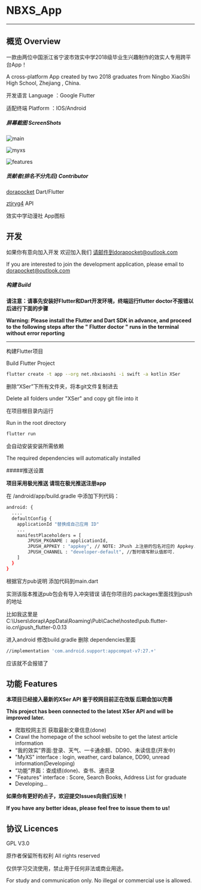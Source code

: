 # NBXS_App

------

## 概览 Overview

一款由两位中国浙江省宁波市效实中学2018级毕业生兴趣制作的效实人专用跨平台App！

A cross-platform App created by two 2018 graduates from Ningbo XiaoShi High School, Zhejiang , China.

开发语言 Language ：Google Flutter

适配终端 Platform ：IOS/Android

##### 屏幕截图 ScreenShots

![main](main.jpg)

![myxs](myxs.jpg)

![features](features.jpg)

##### 贡献者(排名不分先后) Contributor

[dorapocket](https://github.com/dorapocket)  Dart/Flutter

[ztjryg4](https://github.com/ztjryg4)  API

效实中学动漫社  App图标

## 开发

如果你有意向加入开发 欢迎加入我们 请邮件到dorapocket@outlook.com

If you are interested to join the development application, please email to dorapocket@outlook.com

##### 构建 Build

**请注意：请事先安装好Flutter和Dart开发环境，终端运行flutter doctor不报错以后进行下面的步骤**

**Warning: Please install the Flutter and Dart SDK in advance, and proceed to the following steps after the " Flutter doctor " runs in the terminal without error reporting**

****

构建Flutter项目 

Build Flutter Project

```bash
flutter create -t app --org net.nbxiaoshi -i swift -a kotlin XSer 
```

删除“XSer”下所有文件夹，将本git文件复制进去

Delete all folders under "XSer" and copy git file into it

在项目根目录内运行

Run in the root directory

```bash
flutter run
```

会自动安装安装所需依赖

The required dependencies will automatically installed

#####推送设置

**项目采用极光推送 请现在极光推送注册app**

在 /android/app/build.gradle 中添加下列代码：

```bash
android: {
  ....
  defaultConfig {
    applicationId "替换成自己应用 ID"
    ...
    manifestPlaceholders = [
        JPUSH_PKGNAME : applicationId,
        JPUSH_APPKEY : "appkey", // NOTE: JPush 上注册的包名对应的 Appkey.
        JPUSH_CHANNEL : "developer-default", //暂时填写默认值即可.
    ]
  }    
}
```

根据官方pub说明 添加代码到main.dart

实测该版本推送pub包会有导入冲突错误 请在你项目的.packages里面找到jpush的地址

比如我这里是C:\Users\dorap\AppData\Roaming\Pub\Cache\hosted\pub.flutter-io.cn\jpush_flutter-0.0.13

进入android 修改build.gradle 删除 dependencies里面 

```bash
//implementation 'com.android.support:appcompat-v7:27.+'
```

应该就不会报错了

## 功能 Features

**本项目已经接入最新的XSer API 鉴于校网目前正在改版 后期会加以完善**

**This project has been connected to the latest XSer API and will be improved later.**

- 爬取校网主页 获取最新文章信息(done)
- Crawl the homepage of the school website to get the latest article information
- “我的效实”界面:登录、天气、一卡通余额、DD90、未读信息(开发中)
- "MyXS" interface : login, weather, card balance, DD90, unread information(Developing)
- “功能”界面：查成绩(done)、查书、通讯录
- "Features" interface : Score, Search Books, Address List for graduate
- Developing...

**如果你有更好的点子，欢迎提交Issues向我们反映！**

**If you have any better ideas, please feel free to issue them to us!**

## 协议 Licences

GPL V3.0

原作者保留所有权利 All rights reserved

仅供学习交流使用，禁止用于任何非法或商业用途。

For study and communication only. No illegal or commercial use is allowed.